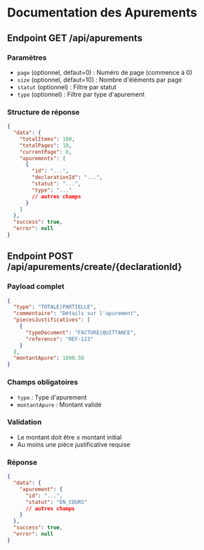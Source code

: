 # Documentation des Apurements

## Endpoint GET /api/apurements

### Paramètres
- `page` (optionnel, défaut=0) : Numéro de page (commence à 0)
- `size` (optionnel, défaut=10) : Nombre d'éléments par page
- `statut` (optionnel) : Filtre par statut
- `type` (optionnel) : Filtre par type d'apurement

### Structure de réponse
```json
{
  "data": {
    "totalItems": 100,
    "totalPages": 10,
    "currentPage": 0,
    "apurements": [
      {
        "id": "...",
        "declarationId": "...",
        "statut": "...",
        "type": "..."
        // autres champs
      }
    ]
  },
  "success": true,
  "error": null
}
```

## Endpoint POST /api/apurements/create/{declarationId}

### Payload complet
```json
{
  "type": "TOTALE|PARTIELLE",
  "commentaire": "Détails sur l'apurement",
  "piecesJustificatives": [
    {
      "typeDocument": "FACTURE|QUITTANCE",
      "reference": "REF-123"
    }
  ],
  "montantApure": 1000.50
}
```

### Champs obligatoires
- `type` : Type d'apurement
- `montantApure` : Montant validé

### Validation
- Le montant doit être ≤ montant initial
- Au moins une pièce justificative requise

### Réponse
```json
{
  "data": {
    "apurement": {
      "id": "...",
      "statut": "EN_COURS"
      // autres champs
    }
  },
  "success": true,
  "error": null
}
```
